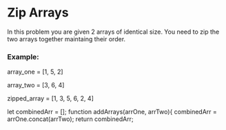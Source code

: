 <h1>Zip Arrays</h1>

<p>In this problem you are given 2 arrays of identical size. You need to zip the two arrays together maintaing their order.</p>

<h3>Example:</h3>

<p>array_one = [1, 5, 2]</p>
<p>array_two = [3, 6, 4]</p>
<p>zipped_array = [1, 3, 5, 6, 2, 4]</p>

let combinedArr = [];
function addArrays(arrOne, arrTwo){
  combinedArr = arrOne.concat(arrTwo);
  return combinedArr;
  
